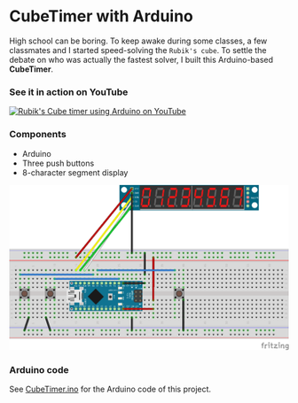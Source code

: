 # CubeTimer with Arduino

High school can be boring. To keep awake during some classes, a few classmates and I started speed-solving the `Rubik's cube`. To settle the debate on who was actually the fastest solver, I built this Arduino-based **CubeTimer**.



### See it in action on YouTube

[![Rubik's Cube timer using Arduino on YouTube](https://img.youtube.com/vi/0gvcZBQACMk/0.jpg)](https://www.youtube.com/watch?v=0gvcZBQACMk)


### Components

- Arduino
- Three push buttons
- 8-character segment display

![Arduino circuit](/CubeTimer_bb.png)


### Arduino code

See [CubeTimer.ino](CubeTimer.ino) for the Arduino code of this project.
